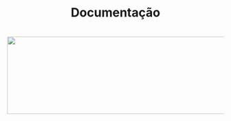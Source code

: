  
 <h1 align="center">Documentação</h1>

<h1 align="center"><img src="https://github.com/TerraSoftwarehouse/Projeto-Treinamento-Scrum/blob/master/imagens/CAPA.jpg?raw=true" width="800" height="180"/></h1>
